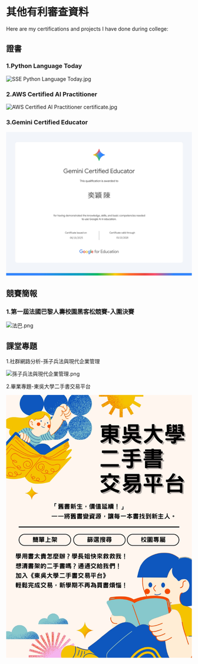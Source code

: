 # 其他有利審查資料
Here are my certifications and projects I have done during college:

## 證書

  ### 1.Python Language Today

  ![SSE Python Language Today.jpg](https://github.com/ChenPenelope/Application-Materials/blob/main/SSE%20Python%20Language%20Today.jpg)
  
  ### 2.AWS Certified AI Practitioner

  ![AWS Certified AI Practitioner certificate.jpg
](https://github.com/ChenPenelope/Application-Materials/blob/main/AWS%20Certified%20AI%20Practitioner%20certificate.jpg)
  
  ### 3.Gemini Certified Educator

  ![Gemini Certified Educator.png](https://github.com/ChenPenelope/Application-Materials/blob/main/Gemini%20Certified%20Educator.jpg)

## 競賽簡報

  ### 1.第一屆法國巴黎人壽校園黑客松競賽-**入圍決賽**

  ![法巴.png](https://reurl.cc/VWdMvR)

  
## 課堂專題

  1.社群網路分析-孫子兵法與現代企業管理

  ![孫子兵法與現代企業管理.png](https://reurl.cc/yA3voa)

  2.畢業專題-東吳大學二手書交易平台

 ![113資料科學系專題實作成果海報.jpg](https://github.com/ChenPenelope/Application-Materials/blob/main/113%E8%B3%87%E6%96%99%E7%A7%91%E5%AD%B8%E7%B3%BB%E5%B0%88%E9%A1%8C%E5%AF%A6%E4%BD%9C%E6%88%90%E6%9E%9C%E6%B5%B7%E5%A0%B1.jpg)
